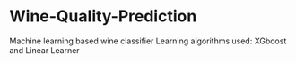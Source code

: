 # Wine-Quality-Prediction
Machine learning based wine classifier
Learning algorithms used: XGboost and Linear Learner
